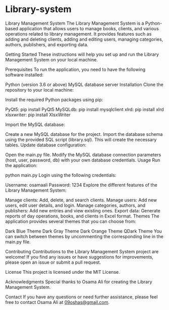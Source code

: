 # Library-system
Library Management System
The Library Management System is a Python-based application that allows users to manage books, clients, and various operations related to library management. It provides features such as adding and deleting clients, adding and editing users, managing categories, authors, publishers, and exporting data.

Getting Started
These instructions will help you set up and run the Library Management System on your local machine.

Prerequisites
To run the application, you need to have the following software installed:

Python (version 3.6 or above)
MySQL database server
Installation
Clone the repository to your local machine:

Install the required Python packages using pip:

PyQt5: pip install PyQt5
MySQLdb: pip install mysqlclient
xlrd: pip install xlrd
xlsxwriter: pip install XlsxWriter

Import the MySQL database:

Create a new MySQL database for the project.
Import the database schema using the provided SQL script (library.sql). This will create the necessary tables.
Update database configuration:

Open the main.py file.
Modify the MySQL database connection parameters (host, user, password, db) with your own database credentials.
Usage
Run the application:


python main.py
Login using the following credentials:

Username: osamaali
Password: 1234
Explore the different features of the Library Management System:

Manage clients: Add, delete, and search clients.
Manage users: Add new users, edit user details, and login.
Manage categories, authors, and publishers: Add new entries and view existing ones.
Export data: Generate reports of day operations, books, and clients in Excel format.
Themes
The application provides several themes that you can choose from:

Dark Blue Theme
Dark Gray Theme
Dark Orange Theme
QDark Theme
You can switch between themes by uncommenting the corresponding line in the main.py file.

Contributing
Contributions to the Library Management System project are welcome! If you find any issues or have suggestions for improvements, please open an issue or submit a pull request.

License
This project is licensed under the MIT License.

Acknowledgments
Special thanks to Osama Ali for creating the Library Management System.

Contact
If you have any questions or need further assistance, please feel free to contact Osama Ali at 09oshas@gmail.com.
